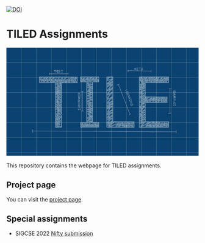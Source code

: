 [![DOI](https://zenodo.org/badge/404988709.svg)](https://zenodo.org/badge/latestdoi/404988709)

# TILED Assignments

![TILE Logo](docs/TILE_logo.png "TILE logo")

This repository contains the webpage for TILED assignments.

## Project page

You can visit the [project page](https://tile-repository.github.io/).

## Special assignments

- SIGCSE 2022 [Nifty submission](https://tile-repository.github.io/nifties/2022/nifty2022)
